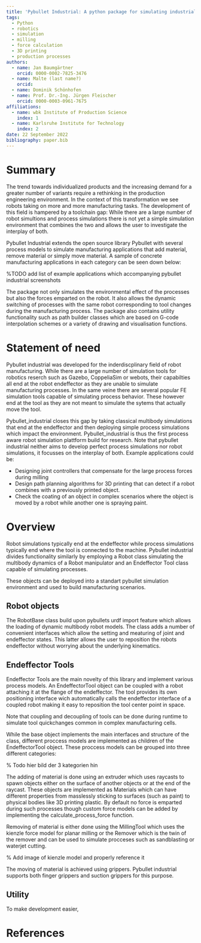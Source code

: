 ```yaml
---
title: 'Pybullet Industrial: A python package for simulating industrial processes and robots'
tags:
  - Python
  - robotics
  - simulation
  - milling
  - force calculation
  - 3D printing
  - production processes
authors:
  - name: Jan Baumgärtner
    orcid: 0000-0002-7825-3476
  - name: Malte (last name?)
    orcid:
  - name: Dominik Schönhofen
  - name: Prof. Dr.-Ing. Jürgen Fleischer
    orcid: 0000-0003-0961-7675
affiliations:
  - name: wbk Institute of Production Science
    index: 1
  - name: Karlsruhe Institute for Technology
    index: 2
date: 22 September 2022
bibliography: paper.bib
---
```


# Summary
The trend towards individualized products and the increasing demand for a greater number of variants require a rethinking in the production engineering environment. In the context of this transformation we see robots taking on more and more manufacturing tasks.
The development of this field is hampered by a toolchain gap: While there are a large number of robot simultions and process simulations there is not yet a simple simulation environment that combines the two and allows the user to investigate the interplay of both.

Pybullet Industrial extends the open source library Pybullet with several process models to simulate manufacturing applications that add material, remove material or simply move material. A sample of concrete manufacturing applications in each category can be seen down below:

%TODO add list of example applications which accompanying pybullet industrial screenshots

The package not only simulates the environmental effect of the processes but also the forces emparted on the robot. It also allows the dynamic switching of processes with the same robot corresponding to tool changes during the manufacturing process. The package also contains utility functionality such as path builder classes which are based on G-code interpolation schemes or a variety of drawing and visualisation functions.



# Statement of need
Pybullet industrial was developed for the inderdiscplinary field of robot manufacturing.
While there are a large number of simulation tools for robotics reserch such as Gazebo, CoppeliaSim or webots, their capabilties all end at the robot endeffector as they are unable to simulate manufacturing processes.
In the same veine there are several popular FE simulation tools capable of simulating process behavior.
These however end at the tool as they are not meant to simulate the sytems that actually move the tool.

Pybullet_industrial closes this gap by taking classical multibody simulations that end at the endeffector and then deploying simple process simulations which impact the environment.
Pybullet_industrial is thus the first process aware robot simulation plattform build for research.
Note that pybullet industrial neither aims to develop perfect process simulations nor robot simulations, it focusses on the interplay of both.
Example applications could be:

* Designing joint controllers that compensate for the large process forces during milling
* Design path planning algorithms for 3D printing that can detect if a robot combines with a previously printed object.
* Check the coating of an object in  complex scenarios where the object is moved by a robot while another one is spraying paint.


# Overview

Robot simulations typically end at the endeffector while process simulations typically end where the tool is connected to the machine. Pybullet industrial divides functionality similarly by employing a Robot class simulating the multibody dynamics of a Robot manipulator and an Endeffector Tool class capable of simulating processes.

These objects can be deployed into a standart pybullet simulation environment and used to build manufacturing scenarios.

## Robot objects

The RobotBase class build upon pybullets urdf import feature which allows the loading of dynamic multibody robot models. The class adds a number of convenient interfaces which allow the setting and meaturing of joint and endeffector states. This latter allows the user to reposition the robots endeffector without worrying about the underlying kinematics.

## Endeffector Tools

Endeffector Tools are the main novelty of this library and implement various process models.
An EndeffectorTool object can be coupled with a robot attaching it at the flange of the endeffector.
The tool provides its own positioning interface wich automatically calls the endeffector interface of a coupled robot making it easy to reposition the tool center point in space.

Note that coupling and decoupling of tools can be done during runtime to simulate tool quickchanges common in complex manufacturing cells.

While the base object implements the main interfaces and structure of the class, different proccess models are implemented as children of the EndeffectorTool object. These proccess models can be grouped into three different categories:

% Todo hier bild der 3 kategorien hin

The adding of material is done using an extruder which uses raycasts to spawn objects either on the surface of another objects or at the end of the raycast.
These objects are implemented as Materials which can have different properties from masslessly sticking to surfaces (such as paint) to physical bodies like 3D printing plastic.
By default no force is emparted during such processes though custom force models can be added by implementing the calculate_process_force function.

Removing of material is either done using the MillingTool which uses the kienzle force model for planar milling or the Remover which is the twin of the remover and can be used to simulate procceses such as sandblasting or waterjet cutting.

% Add image of kienzle model and properly reference it

The moving of material is achieved using grippers. Pybullet industrial supports both finger grippers and suction grippers for this purpose.

## Utility
To make development easier,


# References
